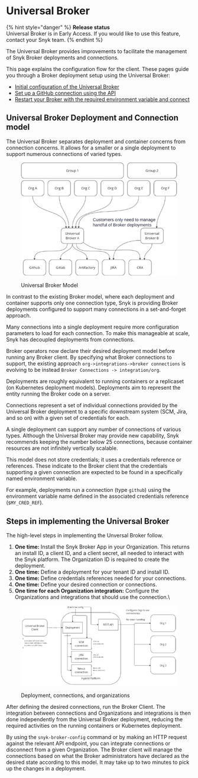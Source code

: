 # Universal Broker

{% hint style="danger" %}
**Release status**\
Universal Broker is in Early Access. If you would like to use this feature, contact your Snyk team.
{% endhint %}

The Universal Broker provides improvements to facilitate the management of Snyk Broker deployments and connections.&#x20;

This page explains the configuration flow for the client. These pages guide you through a Broker deployment setup using the Universal Broker:

* [Initial configuration of the Universal Broker](initial-configuration-of-the-universal-broker.md)
* [Set up a GitHub connection using the API](set-up-a-github-connection-using-the-api.md)
* [Restart your Broker with the required environment variable and connect](restart-your-broker-with-the-required-environment-variable-and-connect.md)

## Universal Broker Deployment and Connection model <a href="#universal-broker-deployment-and-connection-model" id="universal-broker-deployment-and-connection-model"></a>

The Universal Broker separates deployment and container concerns from connection concerns. It allows for a smaller or a single deployment to support numerous connections of varied types.

<figure><img src="../../../.gitbook/assets/image (548).png" alt="Universal Broker Model" width="437"><figcaption><p>Universal Broker Model</p></figcaption></figure>

In contrast to the existing Broker model, where each deployment and container supports only one connection type, Snyk is providing Broker deployments configured to support many connections in a set-and-forget approach.

Many connections into a single deployment require more configuration parameters to load for each connection. To make this manageable at scale, Snyk has decoupled deployments from connections.

Broker operators now declare their desired deployment model before running any Broker client. By specifying what Broker connections to support, the existing approach `org->integrations->broker connections` is evolving to be instead `Broker Connections -> integration/org`.

Deployments are roughly equivalent to running containers or a replicaset (on Kubernetes deployment models). Deployments aim to represent the entity running the Broker code on a server.

Connections represent a set of individual connections provided by the Universal Broker deployment to a specific downstream system (SCM, Jira, and so on) with a given set of credentials for each.

A single deployment can support any number of connections of various types. Although the Universal Broker may provide new capability, Snyk recommends keeping the number below 25 connections, because container resources are not infinitely vertically scalable.

This model does not store credentials; it uses a credentials reference or references. These indicate to the Broker client that the credentials supporting a given connection are expected to be found in a specifically named environment variable.

For example, deployments run a connection (type `github`) using the environment variable name defined in the associated credentials reference (`$MY_CRED_REF`).

## Steps in implementing the Universal Broker

The high-level steps in implementing the Unversal Broker follow.

1. **One time:** Install the Snyk Broker App in your Organization. This returns an install ID, a client ID, and a client secret, all needed to interact with the Snyk platform. The Organization ID is required to create the deployment.
2. **One time:** Define a deployment for your tenant ID and install ID.
3. **One time:** Define credentials references needed for your connections.
4. **One time:** Define your desired connection or connections.
5. **One time for each Organization integration:** Configure the Organizations and integrations that should use the connection.\


<figure><img src="../../../.gitbook/assets/image (550).png" alt="Deployment, connections, and organizations"><figcaption><p>Deployment, connections, and organizations</p></figcaption></figure>

After defining the desired connections, run the Broker Client. The integration between connections and Organizations and integrations is then done independently from the Universal Broker deployment, reducing the required activities on the running containers or Kubernetes deployment.&#x20;

By using the `snyk-broker-config` command or by making an HTTP request against the relevant API endpoint, you can integrate connections or disconnect from a given Organization. The Broker client will manage the connections based on what the Broker administrators have declared as the desired state according to this model. It may take up to two minutes to pick up the changes in a deployment.&#x20;
